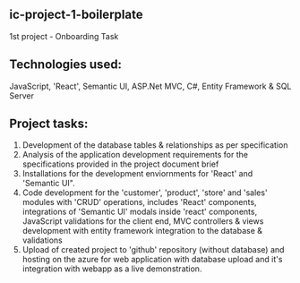 ## ic-project-1-boilerplate
1st project - Onboarding Task

## Technologies used:
JavaScript, 'React', Semantic UI, ASP.Net MVC, C#, Entity Framework & SQL Server

## Project tasks:
1) Development of the database tables & relationships as per specification
2) Analysis of the application development requirements for the specifications provided in the project document brief
3) Installations for the development enviornments for 'React' and 'Semantic UI". 
4) Code development for the 'customer', 'product', 'store' and 'sales' modules with 'CRUD' operations, includes 'React' components, integrations of 'Semantic UI' modals inside 'react' components, JavaScript validations for the client end, MVC controllers & views development with entity framework integration to the database & validations
5) Upload of created project to 'github' repository (without database) and hosting on the azure for web application with database upload and it's integration with webapp as a live demonstration.
